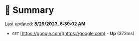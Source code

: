 # 📖 Summary
Last updated: **8/29/2023, 6:39:02 AM**

- `GET` [https://google.com](https://google.com) - **Up** (373ms)
